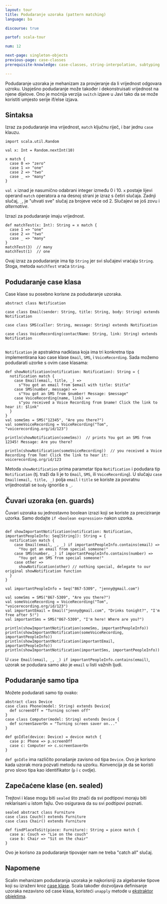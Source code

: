 ```yaml
---
layout: tour
title: Podudaranje uzoraka (pattern matching)
language: ba

discourse: true

partof: scala-tour

num: 12

next-page: singleton-objects
previous-page: case-classes
prerequisite-knowledge: case-classes, string-interpolation, subtyping

---
```


Podudaranje uzoraka je mehanizam za provjeranje da li vrijednost odgovara uzroku. Uspješno podudaranje može također i dekonstruisati vrijednost na njene dijelove. Ono je moćnija verzija `switch` izjave u Javi tako da se može koristiti umjesto serije if/else izjava.

## Sintaksa
Izraz za podudaranje ima vrijednost, `match` ključnu riječ, i bar jednu `case` klauzu.
```tut
import scala.util.Random

val x: Int = Random.nextInt(10)

x match {
  case 0 => "zero"
  case 1 => "one"
  case 2 => "two"
  case _ => "many"
}
```
`val x` iznad je nasumično odabrani integer između 0 i 10. 
`x` postaje lijevi operand `match` operatora a na desnoj strani je izraz s četiri slučaja.
Zadnji slučaj, `_`, je "uhvati sve" slučaj za brojeve veće od 2. 
Slučajevi se još zovu i _alternative_.

Izrazi za podudaranje imaju vrijednost.
```tut
def matchTest(x: Int): String = x match {
  case 1 => "one"
  case 2 => "two"
  case _ => "many"
}
matchTest(3)  // many
matchTest(1)  // one
```
Ovaj izraz za podudaranje ima tip `String` jer svi slučajevi vraćaju `String`. 
Stoga, metoda `matchTest` vraća `String`.

## Podudaranje case klasa

Case klase su posebno korisne za podudaranje uzoraka.

```tut
abstract class Notification

case class Email(sender: String, title: String, body: String) extends Notification

case class SMS(caller: String, message: String) extends Notification

case class VoiceRecording(contactName: String, link: String) extends Notification


```
`Notification` je apstraktna nadklasa koja ima tri konkretna tipa implementirana kao case klase `Email`, `SMS`, i `VoiceRecording`. 
Sada možemo podudarati uzorke s ovim case klasama:

```
def showNotification(notification: Notification): String = {
  notification match {
    case Email(email, title, _) =>
      s"You got an email from $email with title: $title"
    case SMS(number, message) =>
      s"You got an SMS from $number! Message: $message"
    case VoiceRecording(name, link) =>
      s"you received a Voice Recording from $name! Click the link to hear it: $link"
  }
}
val someSms = SMS("12345", "Are you there?")
val someVoiceRecording = VoiceRecording("Tom", "voicerecording.org/id/123")

println(showNotification(someSms))  // prints You got an SMS from 12345! Message: Are you there?

println(showNotification(someVoiceRecording))  // you received a Voice Recording from Tom! Click the link to hear it: voicerecording.org/id/123
```
Metoda `showNotification` prima parametar tipa `Notification` i podudara tip `Notification` (tj. traži da li je to `Email`, `SMS`, ili `VoiceRecording`). 
U slučaju `case Email(email, title, _)` polja `email` i `title` se koriste za povratnu vrijednostali se `body` ignoriše s `_`.

## Čuvari uzoraka (en. guards)
Čuvari uzoraka su jednostavno boolean izrazi koji se koriste za preciziranje uzorka. 
Samo dodajte `if <boolean expression>` nakon uzorka.
```

def showImportantNotification(notification: Notification, importantPeopleInfo: Seq[String]): String = {
  notification match {
    case Email(email, _, _) if importantPeopleInfo.contains(email) =>
      "You got an email from special someone!"
    case SMS(number, _) if importantPeopleInfo.contains(number) =>
      "You got an SMS from special someone!"
    case other =>
      showNotification(other) // nothing special, delegate to our original showNotification function
  }
}

val importantPeopleInfo = Seq("867-5309", "jenny@gmail.com")

val someSms = SMS("867-5309", "Are you there?")
val someVoiceRecording = VoiceRecording("Tom", "voicerecording.org/id/123")
val importantEmail = Email("jenny@gmail.com", "Drinks tonight?", "I'm free after 5!")
val importantSms = SMS("867-5309", "I'm here! Where are you?")

println(showImportantNotification(someSms, importantPeopleInfo))
println(showImportantNotification(someVoiceRecording, importantPeopleInfo))
println(showImportantNotification(importantEmail, importantPeopleInfo))
println(showImportantNotification(importantSms, importantPeopleInfo))
```

U `case Email(email, _, _) if importantPeopleInfo.contains(email)`, uzorak se podudara samo ako je `email` u listi važnih ljudi.

## Podudaranje samo tipa
Možete podudarati samo tip ovako:
```tut
abstract class Device
case class Phone(model: String) extends Device{
  def screenOff = "Turning screen off"
}
case class Computer(model: String) extends Device {
  def screenSaverOn = "Turning screen saver on..."
}

def goIdle(device: Device) = device match {
  case p: Phone => p.screenOff
  case c: Computer => c.screenSaverOn
}
```
`def goIdle` ima različito ponašanje zavisno od tipa `Device`. 
Ovo je korisno kada uzorak mora pozvati metodu na uzorku. 
Konvencija je da se koristi prvo slovo tipa kao identifikator (`p` i `c` ovdje).

## Zapečaćene klase (en. sealed)
Trejtovi i klase mogu biti `sealed` što znači da svi podtipovi moraju biti reklarisani u istom fajlu. 
Ovo osigurava da su svi podtipovi poznati.

```tut
sealed abstract class Furniture
case class Couch() extends Furniture
case class Chair() extends Furniture

def findPlaceToSit(piece: Furniture): String = piece match {
  case a: Couch => "Lie on the couch"
  case b: Chair => "Sit on the chair"
}
```
Ovo je korisno za podudaranje tipovajer nam ne treba "catch all" slučaj.

## Napomene

Scalin mehanizam podudaranja uzoraka je najkorisniji za algebarske tipove koji su izraženi kroz [case klase](case-classes.html).
Scala također dozvoljava definisanje uzoraka nezavisno od case klasa, koristeći `unapply` metode u [ekstraktor objektima](extractor-objects.html).
